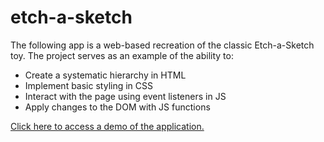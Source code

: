 # etch-a-sketch

The following app is a web-based recreation of the classic Etch-a-Sketch toy. The project serves as an example of the ability to:

- Create a systematic hierarchy in HTML
- Implement basic styling in CSS
- Interact with the page using event listeners in JS
- Apply changes to the DOM with JS functions

[Click here to access a demo of the application.](https://sevenfourfour.github.io/etch-a-sketch/)